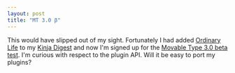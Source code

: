 ```yaml
---
layout: post
title: "MT 3.0 β"
---
```


This would have slipped out of my sight. Fortunately I had added <a href="http://ordinary-life.net">Ordinary Life</a> to my <a href="http://kinja.com/user/victor">Kinja Digest</a> and now I'm signed up for the <a title="movabletype.org" href="http://www.movabletype.org/news/2004_04.shtml#000944">Movable Type 3.0 beta test</a>. I'm curious with respect to the plugin API. Will it be easy to port my plugins?

